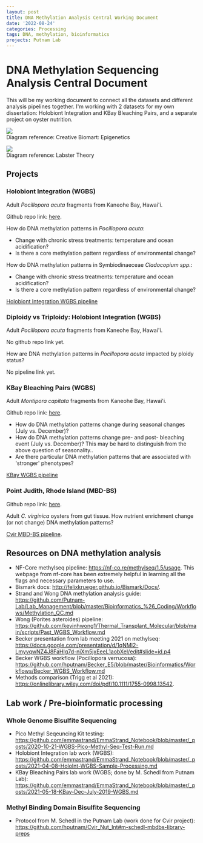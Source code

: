 ```yaml
---
layout: post
title: DNA Methylation Analysis Central Working Document
date: '2022-08-24'
categories: Processing
tags: DNA, methylation, bioinformatics
projects: Putnam Lab
---
```


# DNA Methylation Sequencing Analysis Central Document

This will be my working document to connect all the datasets and different analysis pipelines together. I'm working with 2 datasets for my own dissertation: Holobiont Integration and KBay Bleaching Pairs, and a separate project on oyster nutrition. 

![](https://www.creativebiomart.net/epigenetics/wp-content/themes/epigenetics/upload/images/DNA-Methylation-Analysis-Service-1.jpg)  
Diagram reference: Creative Biomart: Epigenetics

![](https://labster-image-manager.s3.amazonaws.com/18ddc19c-4564-44b4-a843-2ea5ceccb0d8/DNA_methylation.en.x512.png)  
Diagram reference: Labster Theory 

## Projects 

### Holobiont Integration (WGBS)

Adult *Pocillopora acuta* fragments from Kaneohe Bay, Hawai'i.

Github repo link: [here](https://github.com/hputnam/Acclim_Dynamics).

How do DNA methylation patterns in *Pocillopora acuta*: 
- Change with chronic stress treatments: temperature and ocean acidification? 
- Is there a core methylation pattern regardless of environmental change? 

How do DNA methylation patterns in Symbiodinaeceae *Cladocopium spp.*: 
- Change with chronic stress treatments: temperature and ocean acidification? 
- Is there a core methylation pattern regardless of environmental change? 

[Holobiont Integration WGBS pipeline](https://github.com/emmastrand/EmmaStrand_Notebook/blob/master/_posts/2021-10-21-HoloInt-WGBS-Analysis-Pipeline.md )

### Diploidy vs Triploidy: Holobiont Integration (WGBS)

Adult *Pocillopora acuta* fragments from Kaneohe Bay, Hawai'i. 

No github repo link yet. 

How are DNA methylation patterns in *Pocillopora acuta* impacted by ploidy status? 

No pipeline link yet. 

### KBay Bleaching Pairs (WGBS)

Adult *Montipora capitata* fragments from Kaneohe Bay, Hawai'i.  

Github repo link: [here](https://github.com/hputnam/HI_Bleaching_Timeseries).

- How do DNA methylation patterns change during seasonal changes (July vs. December)?  
- How do DNA methylation patterns change pre- and post- bleaching event (July vs. December)? This may be hard to distinguish from the above question of seasonality..   
- Are there particular DNA methylation patterns that are associated with 'stronger' phenotypes?  

[KBay WGBS pipeline](https://github.com/emmastrand/EmmaStrand_Notebook/blob/master/_posts/2021-10-21-KBay-Bleaching-Pairs-WGBS-Analysis-Pipeline.md)

### Point Judith, Rhode Island (MBD-BS)

Github repo link: [here](https://github.com/hputnam/Cvir_Nut_Int). 

Adult *C. virginica* oysters from gut tissue. How nutrient enrichment change (or not change) DNA methylation patterns? 

[Cvir MBD-BS pipeline](https://github.com/emmastrand/EmmaStrand_Notebook/blob/master/_posts/2022-05-09-Point-Judith-Oyster-DNA-Methylation-(MBD-BS).md). 


## Resources on DNA methylation analysis 

- NF-Core methylseq pipeline: https://nf-co.re/methylseq/1.5/usage. This webpage from nf-core has been extremely helpful in learning all the flags and necessary parameters to use. 
- Bismark docs: http://felixkrueger.github.io/Bismark/Docs/. 
- Strand and Wong DNA methylation analysis guide: https://github.com/Putnam-Lab/Lab_Management/blob/master/Bioinformatics_%26_Coding/Workflows/Methylation_QC.md
- Wong (Porites asteroides) pipeline: https://github.com/kevinhwong1/Thermal_Transplant_Molecular/blob/main/scripts/Past_WGBS_Workflow.md
- Becker presentation from lab meeting 2021 on methylseq: https://docs.google.com/presentation/d/1qNMI2-LmyvqwNZ4J8FaHIg7d-niXm5jxEeeL1aobXeI/edit#slide=id.p4 
- Becker WGBS workflow (Pocillopora verrucosa): https://github.com/hputnam/Becker_E5/blob/master/Bioinformatics/Workflows/Becker_WGBS_Workflow.md
- Methods comparison (Trigg et al 2021): https://onlinelibrary.wiley.com/doi/pdf/10.1111/1755-0998.13542. 

## Lab work / Pre-bioinformatic processing 

### Whole Genome Bisulfite Sequencing 

- Pico Methyl Seqeuncing Kit testing: https://github.com/emmastrand/EmmaStrand_Notebook/blob/master/_posts/2020-10-21-WGBS-Pico-Methyl-Seq-Test-Run.md
- Holobiont Integration lab work (WGBS): https://github.com/emmastrand/EmmaStrand_Notebook/blob/master/_posts/2021-04-08-HoloInt-WGBS-Sample-Processing.md 
- KBay Bleaching Pairs lab work (WGBS; done by M. Schedl from Putnam Lab): https://github.com/emmastrand/EmmaStrand_Notebook/blob/master/_posts/2021-05-18-KBay-Dec-July-2019-WGBS.md

### Methyl Binding Domain Bisulfite Sequencing
  
- Protocol from M. Schedl in the Putnam Lab (work done for Cvir project): https://github.com/hputnam/Cvir_Nut_Int#m-schedl-mbdbs-library-preps 

